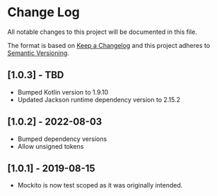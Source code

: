 # Change Log
All notable changes to this project will be documented in this file.

The format is based on [Keep a Changelog](http://keepachangelog.com/)
and this project adheres to [Semantic Versioning](http://semver.org/).

## [1.0.3] - TBD
- Bumped Kotlin version to 1.9.10
- Updated Jackson runtime dependency version to 2.15.2

## [1.0.2] - 2022-08-03
- Bumped dependency versions
- Allow unsigned tokens

## [1.0.1] - 2019-08-15
- Mockito is now test scoped as it was originally intended.